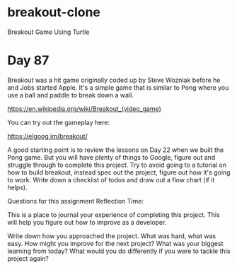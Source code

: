 # breakout-clone
Breakout Game Using Turtle

Day 87
==============

Breakout was a hit game originally coded up by Steve Wozniak before he and Jobs started Apple. It's a simple game that is similar to Pong where you use a ball and paddle to break down a wall.

https://en.wikipedia.org/wiki/Breakout_(video_game)

You can try out the gameplay here:

https://elgoog.im/breakout/



A good starting point is to review the lessons on Day 22 when we built the Pong game. But you will have plenty of things to Google, figure out and struggle through to complete this project. Try to avoid going to a tutorial on how to build breakout, instead spec out the project, figure out how it's going to work. Write down a checklist of todos and draw out a flow chart (if it helps).

Questions for this assignment
Reflection Time:

This is a place to journal your experience of completing this project. This will help you figure out how to improve as a developer.

Write down how you approached the project. What was hard, what was easy. How might you improve for the next project? What was your biggest learning from today? What would you do differently if you were to tackle this project again?

